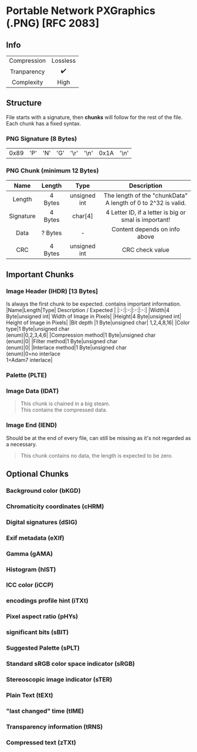 # Portable Network PXGraphics (.PNG) [RFC 2083]
## Info
|||
|:-:|:-:|
| Compression | Lossless |
| Tranparency| ✔️ |
| Complexity | High |

## Structure
File starts with a signature, then **chunks** will follow for the rest of the file.<br>
Each chunk has a fixed syntax.

### PNG Signature (8 Bytes)
|||||||||
|:-:|:-:|:-:|:-:|:-:|:-:|:-:|:-:|
| 0x89| 'P'| 'N'| 'G'| '\r'| '\n'| 0x1A| '\n'|

### PNG Chunk (minimum 12 Bytes)
|Name|Length|Type| Description |
|:-:|:-:|:-:|:-:|
|Length|4  Bytes| unsigned int | The length of the "chunkData"<br>A length of 0 to 2^32 is valid. |
|Signature|4 Bytes | char[4] | 4 Letter ID, if a letter is big or smal is important!|
|Data|? Bytes|-| Content depends on info above |
|CRC| 4 Bytes | unsigned int | CRC check value |

## Important Chunks
### Image Header (IHDR) [13 Bytes]
Is always the first chunk to be expected. contains important information.
|Name|Length|Type| Description / Expected |
|:-:|:-:|:-:|:-:|
|Width|4 Byte|unsigned int| Width of Image in Pixels|
|Height|4 Byte|unsigned int| Height of Image in Pixels|
|Bit depth |1 Byte|unsigned char| 1,2,4,8,16|
|Color type|1 Byte|unsigned char<br>(enum)|0,2,3,4,6|
|Compression method|1 Byte|unsigned char<br>(enum)|0|
|Filter method|1 Byte|unsigned char<br>(enum)|0|
|Interlace method|1 Byte|unsigned char<br>(enum)|0=no interlace<br>1=Adam7 interlace|

### Palette (PLTE) 
### Image Data (IDAT)
>This chunk is chained in a big steam.<br>
>This contains the compressed data.

### Image End (IEND)
Should be at the end of every file, can still be missing as it's not regarded as a necessary.
> This chunk contains no data, the length is expected to be zero.

## Optional Chunks
### Background color (bKGD) 
### Chromaticity coordinates  (cHRM)  
### Digital signatures (dSIG)
### Exif metadata (eXIf)
### Gamma (gAMA)
### Histogram (hIST)
### ICC color (iCCP)
### encodings profile hint (iTXt)
### Pixel aspect ratio (pHYs)
### significant bits (sBIT)
### Suggested Palette (sPLT)
### Standard sRGB color space indicator (sRGB)
### Stereoscopic image indicator (sTER)
### Plain Text (tEXt)
### "last changed" time (tIME)
### Transparency information (tRNS)
### Compressed text (zTXt)

